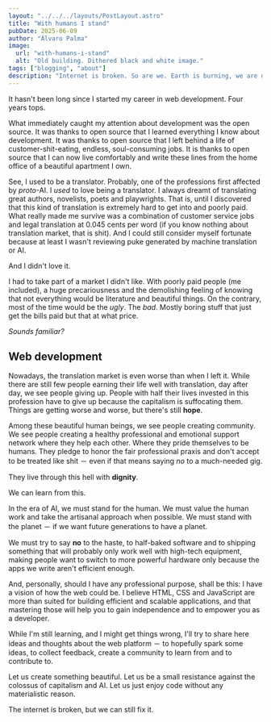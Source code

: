 ```yaml
---
layout: "../../../layouts/PostLayout.astro"
title: "With humans I stand"
pubDate: 2025-06-09
author: "Álvaro Palma"
image:
  url: "with-humans-i-stand"
  alt: "Old building. Dithered black and white image."
tags: ["blogging", "about"]
description: "Internet is broken. So are we. Earth is burning, we are drowning in consumerism. AI is becoming the new way, and value is only synonym of fast. We want everything and we want it now. Stop the machinery, I need to get out."
---
```


It hasn't been long since I started my career in web development. Four years tops.

What immediately caught my attention about development was the open source. It was thanks to open source that I learned everything I know about development. It was thanks to open source that I left behind a life of customer-shit-eating, endless, soul-consuming jobs. It is thanks to open source that I can now live comfortably and write these lines from the home office of a beautiful apartment I own.

See, I used to be a translator. Probably, one of the professions first affected by *proto*-AI. I *used* to love being a translator. I always dreamt of translating great authors, novelists, poets and playwrights. That is, until I discovered that this kind of translation is extremely hard to get into and poorly paid. What really made me survive was a combination of customer service jobs and legal translation at 0.045 cents per word (if you know nothing about translation market, that is shit). And I could still consider myself fortunate because at least I wasn't reviewing puke generated by machine translation or AI.

And I didn't love it.

I had to take part of a market I didn't like. With poorly paid people (me included), a huge precariousness and the demolishing feeling of knowing that not everything would be literature and beautiful things. On the contrary, most of the time would be the *ugly*. The *bad*. Mostly boring stuff that just get the bills paid but that at what price.

*Sounds familiar?*

## Web development

Nowadays, the translation market is even worse than when I left it. While there are still few people earning their life well with translation, day after day, we see people giving up. People with half their lives invested in this profession have to give up because the capitalism is suffocating them. Things are getting worse and worse, but there's still **hope**.

Among these beautiful human beings, we see people creating community. We see people creating a healthy professional and emotional support network where they help each other. Where they pride themselves to be humans. They pledge to honor the fair professional praxis and don't accept to be treated like shit － even if that means saying *no* to a much-needed gig.

They live through this hell with **dignity**.

We can learn from this.

In the era of AI, we must stand for the human. We must value the human work and take the artisanal approach when possible. We must stand with the planet － if we want future generations to have a planet.

We must try to say **no** to the haste, to half-baked software and to shipping something that will probably only work well with high-tech equipment, making people want to switch to more powerful hardware only because the apps we write aren't efficient enough.

And, personally, should I have any professional purpose, shall be this: I have a vision of how the web could be. I believe HTML, CSS and JavaScript are more than suited for building efficient and scalable applications, and that mastering those will help you to gain independence and to empower you as a developer.

While I'm still learning, and I might get things wrong, I'll try to share here ideas and thoughts about the web platform － to hopefully spark some ideas, to collect feedback, create a community to learn from and to contribute to.

Let us create something beautiful. Let us be a small resistance against the colossus of capitalism and AI. Let us just enjoy code without any materialistic reason.

The internet is broken, but we can still fix it.